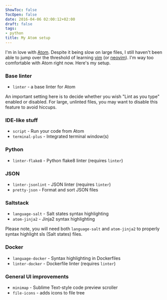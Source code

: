 ```yaml
---
ShowToc: false
TocOpen: false
date: 2016-04-06 02:00:12+02:00
draft: false
tags:
- python
title: My Atom setup
---
```


I'm in love with [Atom](https://atom.io). Despite it being slow on large
files, I still haven't been able to jump over the threshold of learning
[vim](http://www.vim.org) (or [neovim](https://neovim.io)).
I'm way too comfortable with Atom right now. Here's my setup.

<!-- more -->

### Base linter

* `linter` - a base linter for Atom

An important setting here is to decide whether you wish "Lint as you type"
enabled or disabled. For large, unlinted files, you may want to disable this
feature to avoid hiccups.

### IDE-like stuff

* `script` - Run your code from Atom
* `terminal-plus` - Integrated terminal window(s)

### Python

* `linter-flake8` - Python flake8 linter (requires `linter`)

### JSON

* `linter-jsonlint` - JSON linter (requires `linter`)
* `pretty-json` - Format and sort JSON files

### Saltstack

* `language-salt` - Salt states syntax highlighting
* `atom-jinja2` - Jinja2 syntax highlighting

Please note, you will need both `language-salt` and `atom-jinja2` to properly
syntax highlight sls (Salt states) files.

### Docker

* `language-docker` - Syntax highlighting in Dockerfiles
* `linter-docker` - Dockerfile linter (requires `linter`)

### General UI improvements

* `minimap` - Sublime Text-style code preview scroller
* `file-icons` - adds icons to file tree